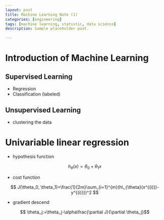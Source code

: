 ```yaml
---
layout: post
title: Machine Learning Note (1)
categories: [engineering]
tags: [machine learning, statistic, data science]
description: Sample placeholder post.

---
```


# Introduction of Machine Learning
## Supervised Learning
- Regression
- Classification (labeled)

## Unsupervised Learning
- clustering the data

# Univariable linear regression
- hypothesis function

$$ 
h_{\theta}(x)=\theta_0 + \theta_1 x 
$$

- cost function

$$ J(\theta_0, \theta_1)=\frac{1}{2m}\sum_{i=1}^{m}(h\_{\theta}(x^{(i)})-y^{(i)}))^2 $$

- gradient descend

$$ \theta_j:=\theta_j-\alpha\frac{\partial J}{\partial \theta_j}$$